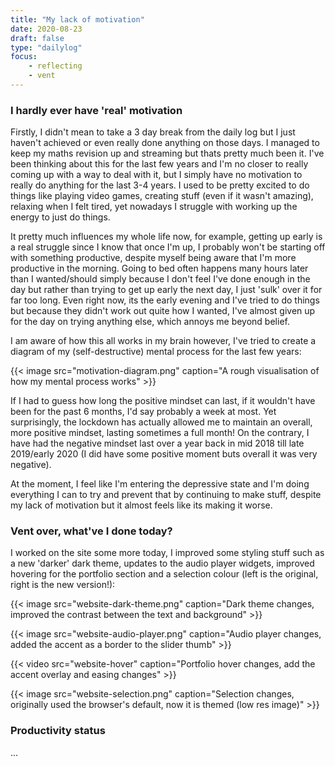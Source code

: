 ```yaml
---
title: "My lack of motivation"
date: 2020-08-23
draft: false
type: "dailylog"
focus:
    - reflecting
    - vent
---
```


### I hardly ever have 'real' motivation

Firstly, I didn't mean to take a 3 day break from the daily log but I just haven't achieved or even really done anything on those days. I managed to keep my maths revision up and streaming but thats pretty much been it. I've been thinking about this for the last few years and I'm no closer to really coming up with a way to deal with it, but I simply have no motivation to really do anything for the last 3-4 years. I used to be pretty excited to do things like playing video games, creating stuff (even if it wasn't amazing), relaxing when I felt tired, yet nowadays I struggle with working up the energy to just do things.

It pretty much influences my whole life now, for example, getting up early is a real struggle since I know that once I'm up, I probably won't be starting off with something productive, despite myself being aware that I'm more productive in the morning. Going to bed often happens many hours later than I wanted/should simply because I don't feel I've done enough in the day but rather than trying to get up early the next day, I just 'sulk' over it for far too long. Even right now, its the early evening and I've tried to do things but because they didn't work out quite how I wanted, I've almost given up for the day on trying anything else, which annoys me beyond belief.

I am aware of how this all works in my brain however, I've tried to create a diagram of my (self-destructive) mental process for the last few years:

{{< image src="motivation-diagram.png" caption="A rough visualisation of how my mental process works" >}}

If I had to guess how long the positive mindset can last, if it wouldn't have been for the past 6 months, I'd say probably a week at most. Yet surprisingly, the lockdown has actually allowed me to maintain an overall, more positive mindset, lasting sometimes a full month! On the contrary, I have had the negative mindset last over a year back in mid 2018 till late 2019/early 2020 (I did have some positive moment buts overall it was very negative).

At the moment, I feel like I'm entering the depressive state and I'm doing everything I can to try and prevent that by continuing to make stuff, despite my lack of motivation but it almost feels like its making it worse.

### Vent over, what've I done today?

I worked on the site some more today, I improved some styling stuff such as a new 'darker' dark theme, updates to the audio player widgets, improved hovering for the portfolio section and a selection colour 
(left is the original, right is the new version!):

{{< image src="website-dark-theme.png" caption="Dark theme changes, improved the contrast between the text and background" >}}

{{< image src="website-audio-player.png" caption="Audio player changes, added the accent as a border to the slider thumb" >}}

{{< video src="website-hover" caption="Portfolio hover changes, add the accent overlay and easing changes" >}}

{{< image src="website-selection.png" caption="Selection changes, originally used the browser's default, now it is themed (low res image)" >}}

### Productivity status

...